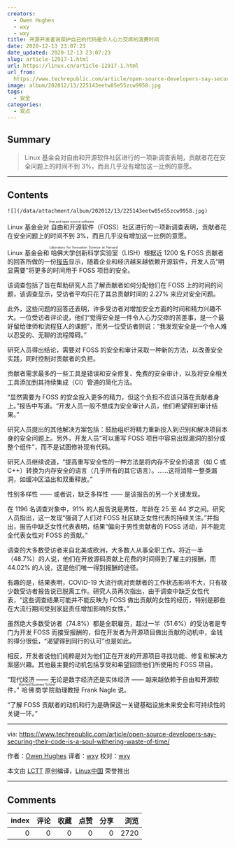 ```yaml
---
creators:
  - Owen Hughes
  - wxy
  - wxy
title: 开源开发者说保护自己的代码是令人心力交瘁的浪费时间
date: 2020-12-13 23:07:23
date_updated: 2020-12-13 23:07:23
slug: article-12917-1.html
url: https://linux.cn/article-12917-1.html
url_from: 
  https://www.techrepublic.com/article/open-source-developers-say-securing-their-code-is-a-soul-withering-waste-of-time/
image: album/202012/13/225143eetw85e55zcw9958.jpg
tags:
  - 安全
categories:
  - 观点
---
```


## Summary

> Linux 基金会对自由和开源软件社区进行的一项新调查表明，贡献者花在安全问题上的时间不到 3%，而且几乎没有增加这一比例的意愿。

***

<!-- more -->

## Contents

`![](/data/attachment/album/202012/13/225143eetw85e55zcw9958.jpg)`

Linux 基金会对<ruby> 自由和开源软件 <rp>  （ </rp> <rt>  free and open-source software </rt> <rp>  ） </rp></ruby>（FOSS）社区进行的一项新调查表明，贡献者花在安全问题上的时间不到 3%，而且几乎没有增加这一比例的意愿。

Linux 基金会和<ruby> 哈佛大学创新科学实验室 <rp>  （ </rp> <rt>  Laboratory for Innovation Science at Harvard </rt> <rp>  ） </rp></ruby>（LISH）根据近 1200 名 FOSS 贡献者的回答所做的一份[报告](https://www.linuxfoundation.org/wp-content/uploads/2020/12/2020FOSSContributorSurveyReport_V7.pdf)显示，随着企业和经济越来越依赖开源软件，开发人员“明显需要”将更多的时间用于 FOSS 项目的安全。

该调查包括了旨在帮助研究人员了解贡献者如何分配他们在 FOSS 上的时间的问题，该调查显示，受访者平均只花了其总贡献时间的 2.27% 来应对安全问题。

此外，这些问题的回答还表明，许多受访者对增加安全方面的时间和精力兴趣不大。一位受访者评论说，他们“觉得安全是一件令人心力交瘁的苦差事，是一个最好留给律师和流程狂人的课题”，而另一位受访者则说：“我发现安全是一个令人难以忍受的、无聊的流程障碍。”

研究人员得出结论，需要对 FOSS 的安全和审计采取一种新的方法，以改善安全实践，同时控制对贡献者的负担。

贡献者需求最多的一些工具是错误和安全修复、免费的安全审计，以及将安全相关工具添加到其持续集成（CI）管道的简化方法。

“显然需要为 FOSS 的安全投入更多的精力，但这个负担不应该只落在贡献者身上。”报告中写道。“开发人员一般不想成为安全审计人员，他们希望得到审计结果。”

研究人员提出的其他解决方案包括：鼓励组织将精力重新投入到识别和解决项目本身的安全问题上。另外，开发人员“可以重写 FOSS 项目中容易出现漏洞的部分或整个组件”，而不是试图修补现有代码。

研究人员继续说道，“提高重写安全性的一种方法是将内存不安全的语言（如 C 或 C++）转换为内存安全的语言（几乎所有的其它语言）。……这将消除一整类漏洞，如缓冲区溢出和双重释放。”

性别多样性 —— 或者说，缺乏多样性 —— 是该报告的另一个关键发现。

在 1196 名调查对象中，91% 的人报告说是男性，年龄在 25 至 44 岁之间。研究人员指出，这一发现“强调了人们对 FOSS 社区缺乏女性代表的持续关注。”并指出，报告中缺乏女性代表表明，结果“偏向于男性贡献者的 FOSS 活动，并不能完全代表女性对 FOSS 的贡献。”

调查的大多数受访者来自北美或欧洲，大多数人从事全职工作。将近一半（48.7%）的人说，他们在开放源码贡献上花费的时间得到了雇主的报酬，而 44.02% 的人说，这是他们唯一得到报酬的途径。

有趣的是，结果表明，COVID-19 大流行病对贡献者的工作状态影响不大，只有极少数受访者报告说已脱离工作。研究人员再次指出，由于调查中缺乏女性代表，“这些调查结果可能并不能反映为 FOSS 做出贡献的女性的经历，特别是那些在大流行期间受到家庭责任增加影响的女性。”

虽然绝大多数受访者（74.8%）都是全职雇员，超过一半（51.6%）的受访者是专门为开发 FOSS 而接受报酬的，但在开发者为开源项目做出贡献的动机中，金钱的得分很低，“渴望得到同行的认可”也是如此。

相反，开发者说他们纯粹是对为他们正在开发的开源项目寻找功能、修复和解决方案感兴趣。其他最主要的动机包括享受和希望回馈他们所使用的 FOSS 项目。

“现代经济 —— 无论是数字经济还是实体经济 —— 越来越依赖于自由和开源软件，”<ruby> 哈佛商学院 <rp>  （ </rp> <rt>  Harvard Business School </rt> <rp>  ） </rp></ruby>助理教授 Frank Nagle 说。

“了解 FOSS 贡献者的动机和行为是确保这一关键基础设施未来安全和可持续性的关键一环。”

---

via: <https://www.techrepublic.com/article/open-source-developers-say-securing-their-code-is-a-soul-withering-waste-of-time/> 

作者：[Owen Hughes](https://www.techrepublic.com/meet-the-team/uk/owen-hughes/) 译者：[wxy](https://github.com/wxy) 校对：[wxy](https://github.com/wxy)

本文由 [LCTT](https://github.com/LCTT/TranslateProject) 原创编译，[Linux中国](https://linux.cn/article-12915-1.html) 荣誉推出

***

## Comments


|   index |   评论 |   收藏 |   点赞 |   分享 |   浏览 |
|--------:|-------:|-------:|-------:|-------:|-------:|
|       0 |      0 |      0 |      0 |      0 |   2720 |
